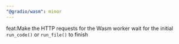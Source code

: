 ```yaml
---
"@gradio/wasm": minor
---
```


feat:Make the HTTP requests for the Wasm worker wait for the initial `run_code()` or `run_file()` to finish
